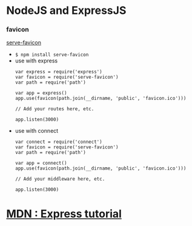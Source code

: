 # NodeJS and ExpressJS
### favicon
[serve-favicon](https://github.com/expressjs/serve-favicon)
- `$ npm install serve-favicon`
- use with express
  ```
  var express = require('express')
  var favicon = require('serve-favicon')
  var path = require('path')

  var app = express()
  app.use(favicon(path.join(__dirname, 'public', 'favicon.ico')))

  // Add your routes here, etc.

  app.listen(3000)
  ```
- use with connect
  ```
  var connect = require('connect')
  var favicon = require('serve-favicon')
  var path = require('path')

  var app = connect()
  app.use(favicon(path.join(__dirname, 'public', 'favicon.ico')))

  // Add your middleware here, etc.

  app.listen(3000)
  ```

# [MDN : Express tutorial](https://developer.mozilla.org/en-US/docs/Learn/Server-side/Express_Nodejs)
